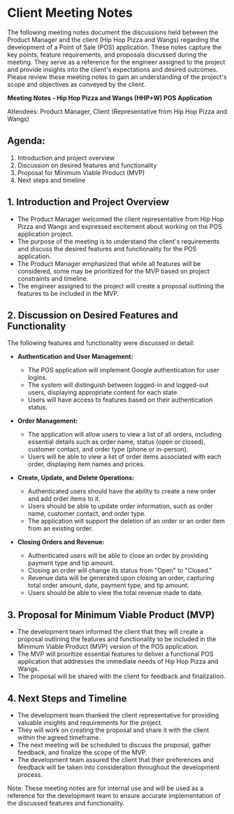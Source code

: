 # Client Meeting Notes
The following meeting notes document the discussions held between the Product Manager and the client (Hip Hop Pizza and Wangs) regarding the development of a Point of Sale (POS) application. These notes capture the key points, feature requirements, and proposals discussed during the meeting. They serve as a reference for the engineer assigned to the project and provide insights into the client's expectations and desired outcomes. Please review these meeting notes to gain an understanding of the project's scope and objectives as conveyed by the client.

**Meeting Notes - Hip Hop Pizza and Wangs (HHP+W) POS Application**

Attendees: Product Manager, Client (Representative from Hip Hop Pizza and Wangs)

## Agenda:
1. Introduction and project overview
2. Discussion on desired features and functionality
3. Proposal for Minimum Viable Product (MVP)
4. Next steps and timeline

## **1. Introduction and Project Overview**

- The Product Manager welcomed the client representative from Hip Hop Pizza and Wangs and expressed excitement about working on the POS application project.
- The purpose of the meeting is to understand the client's requirements and discuss the desired features and functionality for the POS application.
- The Product Manager emphasized that while all features will be considered, some may be prioritized for the MVP based on project constraints and timeline.
- The engineer assigned to the project will create a proposal outlining the features to be included in the MVP.

## **2. Discussion on Desired Features and Functionality**

The following features and functionality were discussed in detail:

- **Authentication and User Management:**
  - The POS application will implement Google authentication for user logins.
  - The system will distinguish between logged-in and logged-out users, displaying appropriate content for each state.
  - Users will have access to features based on their authentication status.

- **Order Management:**
  - The application will allow users to view a list of all orders, including essential details such as order name, status (open or closed), customer contact, and order type (phone or in-person).
  - Users will be able to view a list of order items associated with each order, displaying item names and prices.

- **Create, Update, and Delete Operations:**
  - Authenticated users should have the ability to create a new order and add order items to it.
  - Users should be able to update order information, such as order name, customer contact, and order type.
  - The application will support the deletion of an order or an order item from an existing order.

- **Closing Orders and Revenue:**
  - Authenticated users will be able to close an order by providing payment type and tip amount.
  - Closing an order will change its status from "Open" to "Closed."
  - Revenue data will be generated upon closing an order, capturing total order amount, date, payment type, and tip amount.
  - Users should be able to view the total revenue made to date.

## **3. Proposal for Minimum Viable Product (MVP)**

- The development team informed the client that they will create a proposal outlining the features and functionality to be included in the Minimum Viable Product (MVP) version of the POS application.
- The MVP will prioritize essential features to deliver a functional POS application that addresses the immediate needs of Hip Hop Pizza and Wangs.
- The proposal will be shared with the client for feedback and finalization.

## **4. Next Steps and Timeline**

- The development team thanked the client representative for providing valuable insights and requirements for the project.
- They will work on creating the proposal and share it with the client within the agreed timeframe.
- The next meeting will be scheduled to discuss the proposal, gather feedback, and finalize the scope of the MVP.
- The development team assured the client that their preferences and feedback will be taken into consideration throughout the development process.

Note: These meeting notes are for internal use and will be used as a reference for the development team to ensure accurate implementation of the discussed features and functionality.
